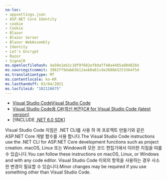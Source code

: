 ```yaml
---
no-loc:
- appsettings.json
- ASP.NET Core Identity
- cookie
- Cookie
- Blazor
- Blazor Server
- Blazor WebAssembly
- Identity
- Let's Encrypt
- Razor
- SignalR
ms.openlocfilehash: 4a50e1eb1c10f9f682ef8daff48a44b5a08d82bb
ms.sourcegitcommit: 3982ff9dabb5b12aeb0a61cde2686b5253364f5d
ms.translationtype: MT
ms.contentlocale: ko-KR
ms.lasthandoff: 03/04/2021
ms.locfileid: "102126675"
---
```

* [<span data-ttu-id="0fb02-101">Visual Studio Code</span><span class="sxs-lookup"><span data-stu-id="0fb02-101">Visual Studio Code</span></span>](https://code.visualstudio.com/download)
* [<span data-ttu-id="0fb02-102">Visual Studio Code용 C#(최신 버전)</span><span class="sxs-lookup"><span data-stu-id="0fb02-102">C# for Visual Studio Code (latest version)</span></span>](https://marketplace.visualstudio.com/items?itemName=ms-dotnettools.csharp)
* [!INCLUDE [.NET 6.0 SDK](~/includes/6.0-SDK.md)]

<span data-ttu-id="0fb02-103">Visual Studio Code 지침은 .NET CLI를 사용 하 여 프로젝트 만들기와 같은 ASP.NET Core 개발 함수를 사용 합니다.</span><span class="sxs-lookup"><span data-stu-id="0fb02-103">The Visual Studio Code instructions use the .NET CLI for ASP.NET Core development functions such as project creation.</span></span> <span data-ttu-id="0fb02-104">macOS, Linux 또는 Windows와 모든 코드 편집기에서 이러한 지침을 따를 수 있습니다.</span><span class="sxs-lookup"><span data-stu-id="0fb02-104">You can follow these instructions on macOS, Linux, or Windows and with any code editor.</span></span> <span data-ttu-id="0fb02-105">Visual Studio Code 이외의 항목을 사용하는 경우 사소한 변경이 필요할 수 있습니다.</span><span class="sxs-lookup"><span data-stu-id="0fb02-105">Minor changes may be required if you use something other than Visual Studio Code.</span></span>
